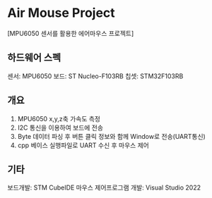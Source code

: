 # Air Mouse Project
[MPU6050 센서를 활용한 에어마우스 프로젝트] 

## 하드웨어 스펙
센서: MPU6050
보드: ST Nucleo-F103RB
칩셋: STM32F103RB

## 개요
1. MPU6050 x,y,z축 가속도 측정
2. I2C 통신을 이용하여 보드에 전송
3. Byte 데이터 파싱 후 버튼 클릭 정보와 함께 Window로 전송(UART통신)
4. cpp 베이스 실행파일로 UART 수신 후 마우스 제어

## 기타
보드개발: STM CubeIDE
마우스 제어프로그램 개발: Visual Studio 2022

